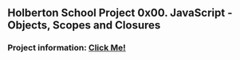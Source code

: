 ## Holberton School Project 0x00. JavaScript - Objects, Scopes and Closures
### Project information: [Click Me!](https://intranet.hbtn.io/projects/1176)
